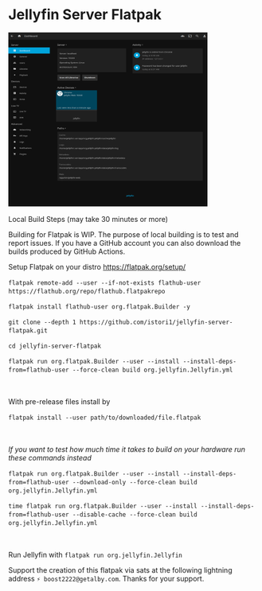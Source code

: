 # Jellyfin Server Flatpak

 <img src="https://github.com/istori1/jellyfin-server-flatpak/raw/main/localhost_8096.png" alt="Dashboard" width="400" height="350"> 

Local Build Steps (may take 30 minutes or more)

Building for Flatpak is WIP. The purpose of local building is to test and report issues. If you have a GitHub account you can also download the builds produced by GitHub Actions.

Setup Flatpak on your distro https://flatpak.org/setup/

`flatpak remote-add --user --if-not-exists flathub-user https://flathub.org/repo/flathub.flatpakrepo`

`flatpak install flathub-user org.flatpak.Builder -y`

`git clone --depth 1 https://github.com/istori1/jellyfin-server-flatpak.git`

`cd jellyfin-server-flatpak`

`flatpak run org.flatpak.Builder --user --install --install-deps-from=flathub-user --force-clean build org.jellyfin.Jellyfin.yml`

<br><br>With pre-release files install by

`flatpak install --user path/to/downloaded/file.flatpak`

<br><br>*If you want to test how much time it takes to build on your hardware run these commands instead*

`flatpak run org.flatpak.Builder --user --install --install-deps-from=flathub-user --download-only --force-clean build org.jellyfin.Jellyfin.yml`

`time flatpak run org.flatpak.Builder --user --install --install-deps-from=flathub-user --disable-cache --force-clean build org.jellyfin.Jellyfin.yml`

<br><br>Run Jellyfin with `flatpak run org.jellyfin.Jellyfin`

Support the creation of this flatpak via sats at the following lightning address `⚡️ boost2222@getalby.com`. Thanks for your support.



